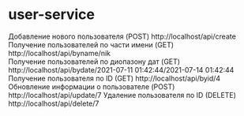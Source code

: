 # user-service

Добавление нового пользователя (POST)          http://localhost/api/create                                          
Получение пользователей по части имени (GET)  http://localhost/api/byname/nik                                      
Получение пользователей по диопазону дат (GET) http://localhost/api/bydate/2021-07-11 01:42:44/2021-07-14 01:42:44  
Получение пользователя по ID (GET)            http://localhost/api/byid/4  
Обновление информации о пользователе (POST)    http://localhost/api/update/7
Удаление пользователя по ID (DELETE) http://localhost/api/delete/7 
